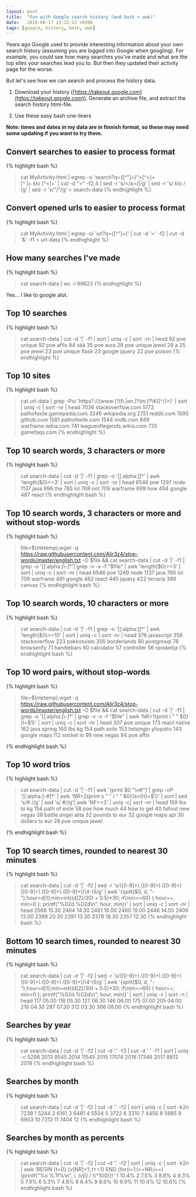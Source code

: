 ```yaml
---
layout: post
title:  "Fun with Google search history (and bash + awk)"
date:   2018-06-17 13:32:12 +0300
tags: [google, history, bash, awk]
---
```


Years ago Google used to provide interesting information about your own search history (assuming you are logged into Google when googling). For example, you could see how many searches you've made and what are the top sites your searches lead you to. But then they updated their activity page for the worse.

But let's see how we can search and process the history data.

1. Download your history ([https://takeout.google.com](https://takeout.google.com)). Generate an archive file, and extract the search history html-file.

2. Use these easy bash one-liners

<!--more-->

**Note: times and dates in my data are in finnish format, so these may need some updating if you want to try them.**

## Convert searches to easier to process format

{% highlight bash %}
> cat MyActivity.html | egrep -o 'search\?q=([^"]+)">[^>]+</a><br>[^ ]+ klo [^<]+'  | cut -d ">" -f2,4 | sed -r 's/<\/a>/|/g' | sed -r 's/ klo / /g' | sed -r 's/&quot;/"/g' > search-data
{% endhighlight %}

## Convert opened urls to easier to process format
{% highlight bash %}
> cat MyActivity.html | egrep -oi 'url\?q=([^"]+)'  | cut -d '=' -f2 | cut -d '&' -f1 > url-data
{% endhighlight %}

## How many searches I've made

{% highlight bash %}
> cat search-data | wc -l
> 69623
{% endhighlight %}

Yes... I like to google alot.

## Top 10 searches

{% highlight bash %}
> cat search-data | cut -d '|' -f1 | sort | uniq -c | sort -rn | head
>   92 poe unique
    92 poe affix
    84 sää
    35 poe aura
    28 poe unique jewel
    28 a
    25 poe jewel
    23 poe unique flask
    23 google jquery
    22 poe poison
{% endhighlight %}

## Top 10 sites

{% highlight bash %}
> cat url-data |  grep -Poi 'https?://(www\.)?(fi\.|en\.)?(m\.)?\K([^/]+)' | sort | uniq -c | sort -nr | head
>  7036 stackoverflow.com
   5173 pathofexile.gamepedia.com
   3246 wikipedia.org
   2751 reddit.com
   1590 github.com
   1581 pathofexile.com
   1544 imdb.com
    849 warframe.wikia.com
    741 leagueoflegends.wikia.com
    725 gamefaqs.com
{% endhighlight %}

## Top 10 search words, 3 characters or more

{% highlight bash %}
> cat search-data | cut -d '|' -f1 | grep -o '[[:alpha:]]*' | awk 'length($0)>=3' | sort | uniq -c | sort -nr | head
>  6546 poe
   1297 node
   1137 java
    998 the
    785 lol
    768 not
    709 warframe
    699 how
    494 google
    487 react
{% endhighlight bash %}


## Top 10 search words, 3 characters or more and without stop-words

{% highlight bash %}
> file=$(mktemp);wget -q https://raw.githubusercontent.com/Alir3z4/stop-words/master/english.txt -O $file && cat search-data | cut -d '|' -f1 | grep -o '[[:alpha:]\-]*'| grep -v -x -f "$file" | awk 'length($0)>=3' | sort | uniq -c | sort -nr | head
>  6546 poe
   1249 node
   1137 java
    785 lol
    709 warframe
    491 google
    462 react
    445 jquery
    422 terraria
    386 canvas
{% endhighlight bash %}

## Top 10 search words, 10 characters or more

{% highlight bash %}
> cat search-data | cut -d '|' -f1 | grep -o '[[:alpha:]]*' | awk 'length($0)>=10' | sort | uniq -c | sort -nr | head
>   376 javascript
    356 stackoverflow
    223 pakkotoisto
    205 borderlands
     80 postgresql
     78 browserify
     71 handlebars
     60 calculator
     57 controller
     56 opiskelija
{% endhighlight bash %}


## Top 10 word pairs, without stop-words

{% highlight bash %}
> file=$(mktemp);wget -q https://raw.githubusercontent.com/Alir3z4/stop-words/master/english.txt -O $file && cat search-data | cut -d '|' -f1 | grep -o '[[:alpha:]\-]*' | grep -v -x -f "$file" | awk 'NR>1{print l " " $0}{l=$1}' | sort | uniq -c | sort -nr | head
>   307 poe unique
    173 react native
    162 java spring
    160 lbs kg
    154 path exile
    153 helsingin yliopisto
    143 google maps
    112 socket io
     99 new vegas
     94 poe affix

{% endhighlight bash %}

## Top 10 word trios 

{% highlight bash %}
> cat search-data | cut -d '|' -f1 | awk '{print $0 "\n#"}'| grep -oP '[[:alpha:]\-#]*' | awk 'NR>2{print s " " l " " $0}{s=l}{l=$1}' | sort | sed 's/\# //g' | sed 's/ \#//g'| awk 'NF==3' | uniq -c| sort -nr | head
>   159 lbs to kg
    154 path of exile
     58 poe how much
     44 how to get
     40 fallout new vegas
     38 battle angel alita
     32 pounds to eur
     32 google maps api
     30 dollars to eur
     28 poe unique jewel

{% endhighlight bash %}

## Top 10 search times, rounded to nearest 30 minutes

{% highlight bash %}
> cat search-data | cut -d '|' -f2 | sed -r 's/([0-9]+)\.([0-9]+)\.([0-9]+) ([0-9]+)\.([0-9]+)\.([0-9]+)/\4-\5/g' | awk '{split($0, d, "-");hour=d[1];min=int((d[2]/30) + 0.5)*30; if(min==60) { hour++; min=0 };  printf("%02d.%02d\n", hour, min)}' | sort | uniq -c  | sort -nr | head
>   2568 15.30
    2464 14.30
    2461 16.00
    2460 19.00
    2448 14.00
    2406 13.00
    2399 20.30
    2391 13.30
    2379 18.30
    2357 12.30
{% endhighlight bash %}


## Bottom 10 search times, rounded to nearest 30 minutes

{% highlight bash %}
> cat search-data | cut -d '|' -f2 | sed -r 's/([0-9]+)\.([0-9]+)\.([0-9]+) ([0-9]+)\.([0-9]+)\.([0-9]+)/\4-\5/g' | awk '{split($0, d, "-");hour=d[1];min=int((d[2]/30) + 0.5)*30; if(min==60) { hour++; min=0 };  printf("%02d.%02d\n", hour, min)}' | sort | uniq -c  | sort -n | head
>   117 05.00
    118 05.30
    127 06.30
    146 06.00
    175 07.00
    205 04.00
    216 04.30
    287 07.30
    312 03.30
    366 08.00
{% endhighlight bash %}

## Searches by year

{% highlight bash %}
> cat search-data | cut -d '|' -f2 | cut -d '.' -f3 | cut -d ' ' -f1 | sort | uniq -c
>  5298 2013
   9545 2014
  11545 2015
  17074 2016
  17346 2017
   8812 2018
{% endhighlight bash %}

## Searches by month

{% highlight bash %}
> cat search-data | cut -d '|' -f2 | cut -d '.' -f2 | sort | uniq -c | sort  -k2n
>  7238 1
   5244 2
   6161 3
   6481 4
   5504 5
   3722 6
   3310 7
   4456 8
   5985 9
   6903 10
   7212 11
   7404 12
{% endhighlight bash %}

## Searches by month as percents

{% highlight bash %}
> cat search-data | cut -d '|' -f2 | cut -d '.' -f2 | sort | uniq -c | sort  -k2n  | awk 'BEGIN {t=0} {v[NR]=$1;t+=$1} END {for(i=1;i<=NR;i++) {printf("%s %.1f%\n", i,  (v[i] / t)*100)}}'
>  1 10.4%
   2 7.5%
   3 8.8%
   4 9.3%
   5 7.9%
   6 5.3%
   7 4.8%
   8 6.4%
   9 8.6%
   10 9.9%
   11 10.4%
   12 10.6%
{% endhighlight bash %}
